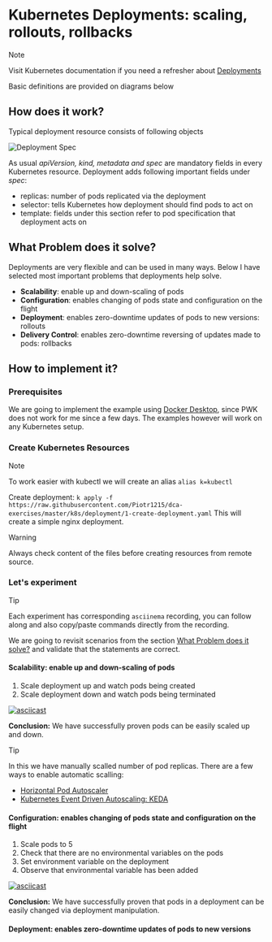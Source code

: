 # Kubernetes Deployments: scaling, rollouts, rollbacks <!-- {docsify-ignore-all} -->

> [!NOTE]
> Visit Kubernetes documentation if you need a refresher about [Deployments](https://kubernetes.io/docs/concepts/workloads/controllers/deployment/)
>
> Basic definitions are provided on diagrams below

## How does it work?

Typical deployment resource consists of following objects

![Deployment Spec](http://www.plantuml.com/plantuml/proxy?cache=yes&src=https://raw.githubusercontent.com/Piotr1215/dca-prep-kit/master/diagrams/k8s-deployment-spec.puml&fmt=png)

As usual *apiVersion, kind, metadata and spec* are mandatory fields in every Kubernetes resource. Deployment adds following important fields under *spec*:

- replicas: number of pods replicated via the deployment
- selector: tells Kubernetes how deployment should find pods to act on
- template: fields under this section refer to pod specification that deployment acts on

## What Problem does it solve?

Deployments are very flexible and can be used in many ways. Below I have selected most important problems that deployments help solve.

- **Scalability**: enable up and down-scaling of pods
- **Configuration**: enables changing of pods state and configuration on the flight
- **Deployment**: enables zero-downtime updates of pods to new versions: rollouts
- **Delivery Control**: enables zero-downtime reversing of updates made to pods: rollbacks

## How to implement it?

### Prerequisites

We are going to implement the example using [Docker Desktop](https://www.docker.com/products/docker-desktop), since PWK does not work for me since a few days.
The examples however will work on any Kubernetes setup.

### Create Kubernetes Resources

> [!NOTE]
> To work easier with kubectl we will create an alias `alias k=kubectl`

Create deployment: `k apply -f https://raw.githubusercontent.com/Piotr1215/dca-exercises/master/k8s/deployment/1-create-deployment.yaml`
This will create a simple nginx deployment.

> [!WARNING]
> Always check content of the files before creating resources from remote source.

### Let's experiment

> [!TIP]
> Each experiment has corresponding `asciinema` recording, you can follow along and also copy/paste commands directly from the recording.

We are going to revisit scenarios from the section [What Problem does it solve?](#What-Problem-does-it-solve?) and validate that the statements are correct.

#### Scalability: enable up and down-scaling of pods

1. Scale deployment up and watch pods being created
2. Scale deployment down and watch pods being terminated

[![asciicast](https://asciinema.org/a/383682.svg)](https://asciinema.org/a/383682)

**Conclusion:** We have successfully proven pods can be easily scaled up and down.

> [!TIP]
> In this we have manually scalled number of pod replicas. There are a few ways to enable automatic scalling:
>
> - [Horizontal Pod Autoscaler](https://kubernetes.io/docs/tasks/run-application/horizontal-pod-autoscale/)
> - [Kubernetes Event Driven Autoscaling: KEDA](https://kubernetes.io/docs/tasks/run-application/horizontal-pod-autoscale/)

#### Configuration: enables changing of pods state and configuration on the flight

1. Scale pods to 5
2. Check that there are no environmental variables on the pods
3. Set environment variable on the deployment
4. Observe that environmental variable has been added

[![asciicast](https://asciinema.org/a/383703.svg)](https://asciinema.org/a/383703)

**Conclusion:** We have successfully proven that pods in a deployment can be easily changed via deployment manipulation.

#### Deployment: enables zero-downtime updates of pods to new versions